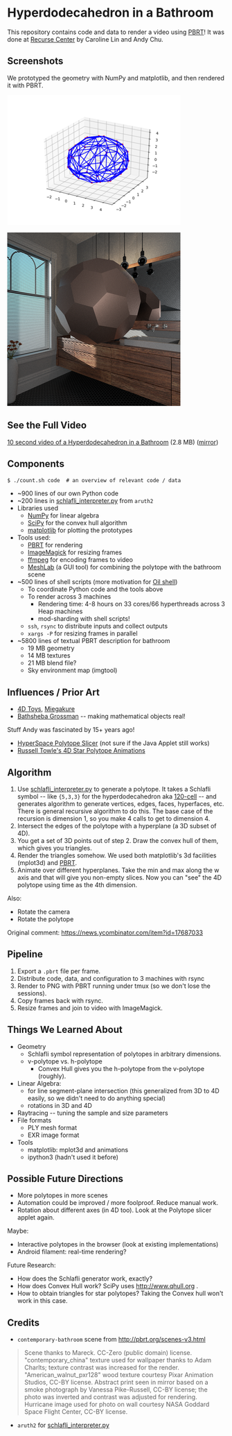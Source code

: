 Hyperdodecahedron in a Bathroom
===============================

This repository contains code and data to render a video using [PBRT][]!  It
was done at [Recurse Center][] by Caroline Lin and Andy Chu.

[PBRT]: http://www.pbrt.org/
[Recurse Center]: https://recurse.com

Screenshots
-----------

We prototyped the geometry with NumPy and matplotlib, and then rendered it
with PBRT.

![Wireframe of Hyperdodecahedron][wireframe-120]

![Rendered Screenshot][rendered-120]

[wireframe-120]: https://raw.githubusercontent.com/caroline-lin/pbrt-video/master/media/5-3-3__frame002.small.png

[rendered-120]: https://raw.githubusercontent.com/caroline-lin/pbrt-video/master/media/frame050.small.png

See the Full Video
------------------

[10 second video of a Hyperdodecahedron in a Bathroom][120-cell-bathroom] (2.8 MB) ([mirror][120-cell-mirror])

[120-cell-bathroom]: http://www.oilshell.org/recurse/120-cell-bathroom.original.html
[120-cell-mirror]: https://andychu.github.io/recurse/120-cell-bathroom.mirror.html

Components
----------

    $ ./count.sh code  # an overview of relevant code / data

- ~900 lines of our own Python code
- ~200 lines in [schlafli_interpreter.py][] from `aruth2`
- Libraries used
  - [NumPy][] for linear algebra
  - [SciPy][] for the convex hull algorithm
  - [matplotlib][] for plotting the prototypes
- Tools used:
  - [PBRT][] for rendering
  - [ImageMagick][] for resizing frames
  - [ffmpeg][] for encoding frames to video
  - [MeshLab][] (a GUI tool) for combining the polytope with the bathroom scene
- ~500 lines of shell scripts (more motivation for [Oil shell](http://www.oilshell.org/))
  - To coordinate Python code and the tools above
  - To render across 3 machines
    - Rendering time: 4-8 hours on 33 cores/66 hyperthreads across 3 Heap
      machines
    - mod-sharding with shell scripts!
  - `ssh`, `rsync` to distribute inputs and collect outputs
  - `xargs -P` for resizing frames in parallel
- ~5800 lines of textual PBRT description for bathroom
  - 19 MB geometry
  - 14 MB textures
  - 21 MB blend file?
  - Sky environment map (imgtool)

[schlafli_interpreter.py]: https://github.com/aruth2/schlafli/blob/master/schlafli_interpreter.py

[NumPy]: http://www.numpy.org/
[SciPy]: https://www.scipy.org/
[matplotlib]: https://matplotlib.org/

[ImageMagick]: https://www.imagemagick.org/script/index.php
[ffmpeg]: https://www.ffmpeg.org/
[MeshLab]: http://www.meshlab.net/

Influences / Prior Art
----------------------

- [4D Toys](http://4dtoys.com/), [Miegakure](http://miegakure.com/)
- [Bathsheba Grossman](https://bathsheba.com/sculpt/) -- making mathematical
  objects real!

Stuff Andy was fascinated by 15+ years ago!

- [HyperSpace Polytope Slicer](http://dogfeathers.com/java/hyperslice.html)
  (not sure if the Java Applet still works)
- [Russell Towle's 4D Star Polytope Animations](http://dogfeathers.com/towle/star.html)

Algorithm
---------

1. Use [schlafli_interpreter.py][] to generate a polytope.  It takes a
   Schlafli symbol -- like `{5,3,3}` for the hyperdodecahedron aka
   [120-cell][] -- and generates algorithm to generate vertices, edges, faces,
   hyperfaces, etc.  There is general recursive algorithm to do this.  The
   base case of the recursion is dimension 1, so you make 4 calls to get to
   dimension 4.
2. Intersect the edges of the polytope with a hyperplane (a 3D subset of 4D).
3. You get a set of 3D points out of step 2. Draw the convex hull of them,
   which gives you triangles.
4. Render the triangles somehow.  We used both matplotlib's 3d facilities
   (mplot3d) and [PBRT][].
5. Animate over different hyperplanes. Take the min and max along the w axis
   and that will give you non-empty slices. Now you can "see" the 4D polytope
   using time as the 4th dimension.

Also:

- Rotate the camera
- Rotate the polytope

[120-cell]: https://bathsheba.com/sculpt/

[schlafli]: https://github.com/aruth2/schlafli

Original comment: https://news.ycombinator.com/item?id=17687033

Pipeline
--------

1. Export a `.pbrt` file per frame.
2. Distribute code, data, and configuration to 3 machines with rsync
3. Render to PNG with PBRT running under tmux (so we don't lose the sessions).
4. Copy frames back with rsync.
5. Resize frames and join to video with ImageMagick.

Things We Learned About
-----------------------

- Geometry
  - Schlafli symbol representation of polytopes in arbitrary dimensions.
  - v-polytope vs. h-polytope 
    - Convex Hull gives you the h-polytope from the v-polytope (roughly).
- Linear Algebra:
  - for line segment-plane intersection (this generalized from 3D to 4D
    easily, so we didn't need to do anything special)
  - rotations in 3D and 4D
- Raytracing -- tuning the sample and size parameters
- File formats
  - PLY mesh format
  - EXR image format
- Tools
  - matplotlib: mplot3d and animations
  - ipython3 (hadn't used it before)

Possible Future Directions
--------------------------

- More polytopes in more scenes
- Automation could be improved / more foolproof.  Reduce manual work.
- Rotation about different axes (in 4D too).  Look at the Polytope slicer
  applet again.

Maybe:

- Interactive polytopes in the browser (look at existing implementations)
- Android filament: real-time rendering?

Future Research:

- How does the Schlafli generator work, exactly?
- How does Convex Hull work?  SciPy uses http://www.qhull.org .
- How to obtain triangles for star polytopes?  Taking the Convex hull won't
  work in this case.

Credits
-------

- `contemporary-bathroom` scene from http://pbrt.org/scenes-v3.html

> Scene thanks to Mareck. CC-Zero (public domain) license.
> "contemporary_china" texture used for wallpaper thanks to Adam Charlts;
> texture contrast was increased for the render. "American_walnut_pxr128" wood
> texture courtesy Pixar Animation Studios, CC-BY license. Abstract print seen
> in mirror based on a smoke photograph by Vanessa Pike-Russell, CC-BY
> license; the photo was inverted and contrast was adjusted for rendering.
> Hurricane image used for photo on wall courtesy NASA Goddard Space Flight
> Center, CC-BY license.

- `aruth2` for [schlafli_interpreter.py][]

